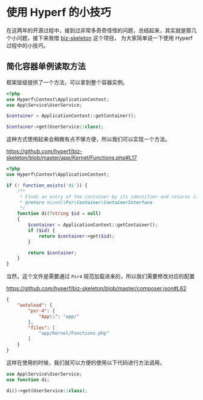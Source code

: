 # 使用 Hyperf 的小技巧

在这两年的开源过程中，接到过非常多奇奇怪怪的问题，总结起来，其实就是那几个小问题，接下来我借 [biz-skeleton](https://github.com/hyperf/biz-skeleton) 这个项目，
为大家简单说一下使用 Hyperf 过程中的小技巧。

## 简化容器单例读取方法

框架层级提供了一个方法，可以拿到整个容器实例。

```php
<?php
use Hyperf\Context\ApplicationContext;
use App\Service\UserService;

$container = ApplicationContext::getContainer();

$container->get(UserService::class);
```

这种方式使用起来会稍微有点不够方便，所以我们可以实现一个方法。

https://github.com/hyperf/biz-skeleton/blob/master/app/Kernel/Functions.php#L17

```php
<?php
use Hyperf\Context\ApplicationContext;

if (! function_exists('di')) {
    /**
     * Finds an entry of the container by its identifier and returns it.
     * @return mixed|\Psr\Container\ContainerInterface
     */
    function di(?string $id = null)
    {
        $container = ApplicationContext::getContainer();
        if ($id) {
            return $container->get($id);
        }

        return $container;
    }
}
```

当然，这个文件是需要通过 `Psr4` 规范加载进来的，所以我们需要修改对应的配置

https://github.com/hyperf/biz-skeleton/blob/master/composer.json#L62

```json
{
    "autoload": {
        "psr-4": {
            "App\\": "app/"
        },
        "files": [
            "app/Kernel/Functions.php"
        ]
    }
}

```

这样在使用的时候，我们就可以方便的使用以下代码进行方法调用。

```php
use App\Service\UserService;
use function di;

di()->get(UserService::class);
```



